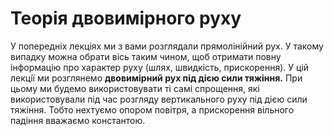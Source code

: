 # Теорiя двовимiрного руху

У попереднiх лекцiях ми з вами розглядали прямолiнiйний рух. У такому випадку можна обрати вiсь таким чином, щоб отримати повну iнформацiю про характер руху (шлях, швидкiсть, прискорення). У цiй лекцiї ми розглянемо <b>двовимiрний рух пiд дiєю сили тяжiння.</b> При цьому ми будемо використовувати тi самi спрощення, якi використовували під час розгляду вертикального руху пiд дiєю сили тяжiння. Тобто нехтуємо опором повiтря, а прискорення вiльного падiння вважаємо константою.
